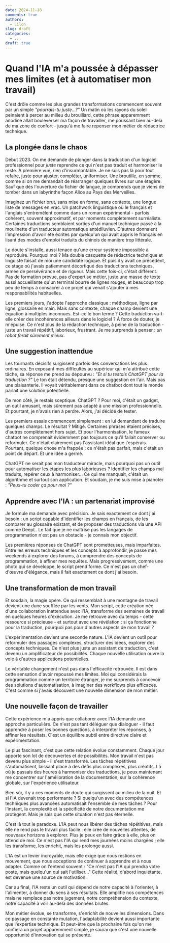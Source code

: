 ```yaml
---
date: 2024-11-18
comments: true
authors:
  - Lilon
slug: draft
categories:
  - ...
draft: true
---
```


# Quand l'IA m'a poussée à dépasser mes limites (et à automatiser mon travail)

 C'est drôle comme les plus grandes transformations commencent souvent par un simple *"pourrais-tu juste...?"* Un matin où les rayons du soleil peinaient à percer au milieu du brouillard, cette phrase apparemment anodine allait bouleverser ma façon de travailler, me poussant bien au-delà de ma zone de confort - jusqu'à me faire repenser mon métier de rédactrice technique.

## La plongée dans le chaos

Début 2023. On me demande de plonger dans la traduction d'un logiciel professionnel pour *juste* reprendre ce qui n'est pas traduit et harmoniser le reste. À première vue, rien d'insurmontable. Je ne suis pas là pour tout refaire, juste pour ajuster, compléter, uniformiser. Une broutille, en somme, comme si on me demandait de réarranger quelques livres sur une étagère. Sauf que dès l'ouverture du fichier de langue, je comprends que je viens de tomber dans un labyrinthe façon Alice au Pays des Merveilles.

Imaginez un fichier brut, sans mise en forme, sans contexte, une longue liste de messages en vrac. Un patchwork linguistique où le français et l'anglais s'entremêlent comme dans un roman expérimental - parfois cohérent, souvent approximatif, et par moments complètement surréaliste. Certaines traductions semblaient sorties d'un manuel technique passé à la moulinette d'un traducteur automatique antédiluvien. D'autres donnaient l'impression d'avoir été écrites par quelqu'un qui avait appris le français en lisant des modes d'emploi traduits du chinois de manière trop littérale.

Le doute s'installe, aussi tenace qu'une erreur système impossible à reproduire. Pourquoi moi ? Ma double casquette de rédactrice technique et linguiste faisait de moi une candidate logique. Et puis il y avait ce précédent, ce stage où j'avais patiemment décortiqué des traductions techniques, armée de persévérance et de rigueur. Mais cette fois-ci, c'était différent. Pas de formation prévue, pas d'expertise métier, juste une masse de texte aussi accueillante qu'un terminal bourré de lignes rouges, et beaucoup trop peu de temps à consacrer à ce projet qui venait s'ajouter à mes responsabilités habituelles.

Les premiers jours, j'adopte l'approche classique : méthodique, ligne par ligne, glossaire en main. Mais sans contexte, chaque champ devient une équation à multiples inconnues. Est-ce le bon terme ? Cette traduction va-t-elle créer des incohérences ailleurs dans le logiciel ? À force de douter, je m'épuise. Ce n'est plus de la rédaction technique, à peine de la traduction - juste un travail répétitif, laborieux, frustrant. Je me surprends à penser : *un robot ferait sûrement mieux*.

## Une suggestion inattendue

Les tournants décisifs surgissent parfois des conversations les plus ordinaires. En exposant mes difficultés au supérieur qui m'a attribué cette tâche, sa réponse me prend au dépourvu : *"Et si tu testais ChatGPT pour la traduction ?"* Le ton était détendu, presque une suggestion en l'air. Mais pas une plaisanterie. Il voyait véritablement dans ce chatbot dont tout le monde parlait une solution potentielle.

De mon côté, je restais sceptique. ChatGPT ? Pour moi, c'était un gadget, un outil amusant, mais sûrement pas adapté à une mission professionnelle. Et pourtant, je n'avais rien à perdre. Alors, j'ai décidé de tester.

Les premiers essais commencent simplement : en lui demandant de traduire quelques champs. Le résultat ? Mitigé. Certaines phrases étaient précises, d'autres complètement hors sujet. Et pour l'harmonisation, le fameux chatbot ne comprenait évidemment pas toujours ce qu'il fallait conserver ou reformuler. Ce n'était clairement pas l'assistant idéal que j'espérais. Pourtant, quelque chose m'a frappée : ce n'était pas parfait, mais c'était un point de départ. Et une idée a germé.

ChatGPT ne serait pas mon traducteur miracle, mais pourquoi pas un outil pour automatiser les étapes les plus laborieuses ? Identifier les champs mal traduits, repérer ceux à harmoniser... Ce qui me manquait, c'était un algorithme et surtout son application. Et soudain, je me suis mise à pianoter : *"Peux-tu coder ça pour moi ?"*

## Apprendre avec l'IA : un partenariat improvisé

Je formule ma demande avec précision. Je sais exactement ce dont j'ai besoin : un script capable d'identifier les champs en français, de les comparer au glossaire existant, et de proposer des traductions via une API comme DeepL. Le fait que je ne maîtrise pas les langages de programmation n'est pas un obstacle - je connais mon objectif.

Les premières réponses de ChatGPT sont prometteuses, mais imparfaites. Entre les erreurs techniques et les concepts à approfondir, je passe mes weekends à explorer des forums, à comprendre des concepts de programmation, à affiner mes requêtes. Mais progressivement, comme une photo qui se développe, le script prend forme. Ce n'est pas un chef-d'œuvre d'élégance, mais il fait exactement ce dont j'ai besoin.

## Une transformation de mon travail

Et soudain, la magie opère. Ce qui ressemblait à une montagne de travail devient une dune soufflée par les vents. Mon script, cette création née d'une collaboration inattendue avec l'IA, transforme des semaines de travail en quelques heures d'exécution. Je me retrouve avec du temps - cette ressource si précieuse - et surtout avec une révélation : si ça fonctionne pour la traduction, pourquoi pas pour d'autres aspects de mon travail ?

L'expérimentation devient une seconde nature. L'IA devient un outil pour reformuler des passages complexes, structurer des idées, explorer des concepts techniques. Ce n'est plus juste un assistant de traduction, c'est devenu un amplificateur de possibilités. Chaque nouvelle utilisation ouvre la voie à d'autres applications potentielles.

Le véritable changement n'est pas dans l'efficacité retrouvée. Il est dans cette sensation d'avoir repoussé mes limites. Moi qui considérais la programmation comme un territoire étranger, je me surprends à concevoir des solutions d'automatisation, à imaginer des workflows plus efficaces. C'est comme si j'avais découvert une nouvelle dimension de mon métier.

## Une nouvelle façon de travailler

Cette expérience m'a appris que collaborer avec l'IA demande une approche particulière. Ce n'est pas tant déléguer que dialoguer - il faut apprendre à poser les bonnes questions, à interpréter les réponses, à affiner les résultats. C'est un équilibre subtil entre directive claire et expérimentation.

Le plus fascinant, c'est que cette relation évolue constamment. Chaque jour apporte son lot de découvertes et de possibilités. Mon travail n'est pas devenu plus simple - il s'est transformé. Les tâches répétitives s'automatisent, laissant place à des défis plus complexes, plus créatifs. Là où je passais des heures à harmoniser des traductions, je peux maintenant me concentrer sur l'amélioration de la documentation, sur la cohérence globale, sur l'expérience utilisateur.

Bien sûr, il y a ces moments de doute qui surgissent au milieu de la nuit. Et si l'IA devenait trop performante ? Si quelqu'un avec des compétences techniques plus avancées automatisait l'ensemble de mes tâches ? Pour l'instant, la complexité et la spécificité de notre documentation me protègent. Mais je sais que cette situation n'est pas éternelle.

C'est là tout le paradoxe. L'IA peut nous libérer des tâches répétitives, mais elle ne rend pas le travail plus facile : elle crée de nouvelles attentes, de nouveaux horizons à explorer. Plus je peux en faire grâce à elle, plus on attend de moi. Ce n'est pas l'IA qui rend mes journées moins chargées ; elle les transforme, les enrichit, mais les prolonge aussi.

L'IA est un levier incroyable, mais elle exige que nous restions en mouvement, que nous acceptions de continuer à apprendre et à nous adapter. Comme on l'entend souvent : "Ce n'est pas l'IA qui prendra votre poste, mais quelqu'un qui sait l'utiliser..." Cette réalité, d'abord inquiétante, est devenue une source de motivation.

Car au final, l'IA reste un outil qui dépend de notre capacité à l'orienter, à l'alimenter, à donner du sens à ses résultats. Elle amplifie nos compétences mais ne remplace pas notre jugement, notre compréhension du contexte, notre capacité à voir au-delà des données brutes.

Mon métier évolue, se transforme, s'enrichit de nouvelles dimensions. Dans ce paysage en constante mutation, l'adaptabilité devient aussi importante que l'expertise technique. Et peut-être que la prochaine fois qu'on me confiera un projet apparemment simple, je saurai que c'est une nouvelle opportunité d'innovation qui se présente.